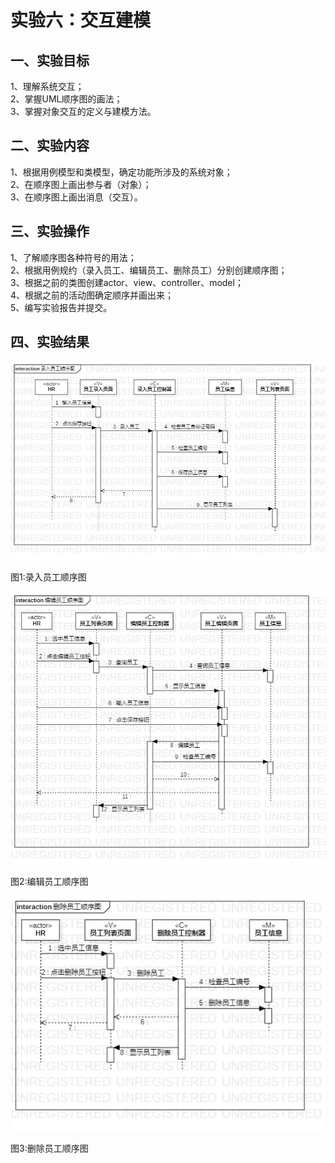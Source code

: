# 实验六：交互建模
## 一、实验目标  
1、理解系统交互；  
2、掌握UML顺序图的画法；  
3、掌握对象交互的定义与建模方法。  
## 二、实验内容 
1、根据用例模型和类模型，确定功能所涉及的系统对象；  
2、在顺序图上画出参与者（对象）；  
3、在顺序图上画出消息（交互）。  
## 三、实验操作  
1、了解顺序图各种符号的用法；  
2、根据用例规约（录入员工、编辑员工、删除员工）分别创建顺序图；  
3、根据之前的类图创建actor、view、controller、model；  
4、根据之前的活动图确定顺序并画出来；  
5、编写实验报告并提交。  
## 四、实验结果  
![录入员工顺序图](./录入员工顺序图.jpg)

图1:录入员工顺序图

![编辑员工顺序图](./编辑员工顺序图.jpg)

图2:编辑员工顺序图

![删除员工顺序图](./删除员工顺序图.jpg)

图3:删除员工顺序图
